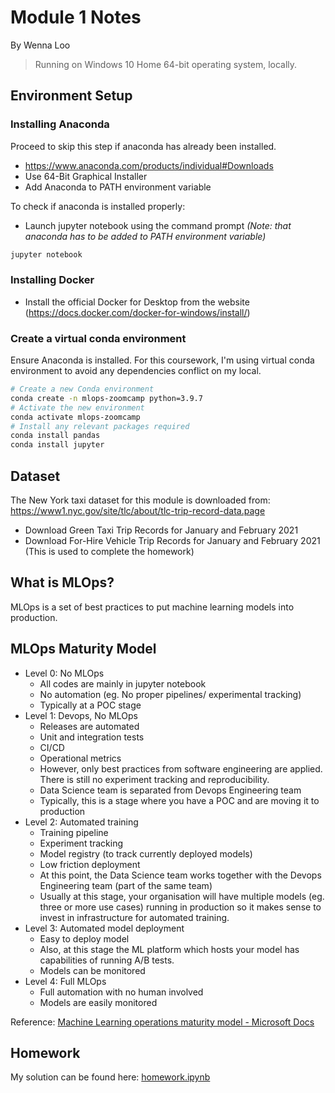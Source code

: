 # Module 1 Notes
By Wenna Loo

> Running on Windows 10 Home 64-bit operating system, locally.

## Environment Setup
### Installing Anaconda

Proceed to skip this step if anaconda has already been installed.
- https://www.anaconda.com/products/individual#Downloads
- Use 64-Bit Graphical Installer
- Add Anaconda to PATH environment variable

To check if anaconda is installed properly:
- Launch jupyter notebook using the command prompt *(Note: that anaconda has to be added to PATH environment variable)*
```sh
jupyter notebook
```
### Installing Docker
- Install the official Docker for Desktop from the website (https://docs.docker.com/docker-for-windows/install/)

### Create a virtual conda environment
Ensure Anaconda is installed. For this coursework, I'm using virtual conda environment to avoid any dependencies conflict on my local.

```sh
# Create a new Conda environment
conda create -n mlops-zoomcamp python=3.9.7
# Activate the new environment
conda activate mlops-zoomcamp
# Install any relevant packages required
conda install pandas
conda install jupyter
```

## Dataset
The New York taxi dataset for this module is downloaded from: https://www1.nyc.gov/site/tlc/about/tlc-trip-record-data.page
- Download Green Taxi Trip Records for January and February 2021 
- Download For-Hire Vehicle Trip Records for January and February 2021 (This is used to complete the homework)

## What is MLOps?
MLOps is a set of best practices to put machine learning models into production.

## MLOps Maturity Model
- Level 0: No MLOps
  - All codes are mainly in jupyter notebook
  - No automation (eg. No proper pipelines/ experimental tracking)
  - Typically at a POC stage
- Level 1: Devops, No MLOps
  - Releases are automated
  - Unit and integration tests
  - CI/CD
  - Operational metrics
  - However, only best practices from software engineering are applied. There is still no experiment tracking and reproducibility.
  - Data Science team is separated from Devops Engineering team
  - Typically, this is a stage where you have a POC and are moving it to production
- Level 2: Automated training
  - Training pipeline
  - Experiment tracking
  - Model registry (to track currently deployed models)
  - Low friction deployment
  - At this point, the Data Science team works together with the Devops Engineering team (part of the same team)
  - Usually at this stage, your organisation will have multiple models (eg. three or more use cases) running in production so it makes sense to invest in infrastructure for automated training.
- Level 3: Automated model deployment
  - Easy to deploy model
  - Also, at this stage the ML platform which hosts your model has capabilities of running A/B tests.
  - Models can be monitored
- Level 4: Full MLOps
  - Full automation with no human involved
  - Models are easily monitored

Reference: [Machine Learning operations maturity model - Microsoft Docs](https://docs.microsoft.com/en-us/azure/architecture/example-scenario/mlops/mlops-maturity-model)

## Homework
My solution can be found here: [homework.ipynb](https://github.com/crushedmonster/mlops-zoomcamp/blob/main/1-intro/homework.ipynb)
